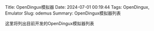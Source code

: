 Title: OpenDingux模拟器
Date: 2024-07-01 00:19:44
Tags: OpenDingux, Emulator
Slug: odemus
Summary: OpenDingux模拟器列表

这里将列出目前开发的OpenDingux模拟器列表
